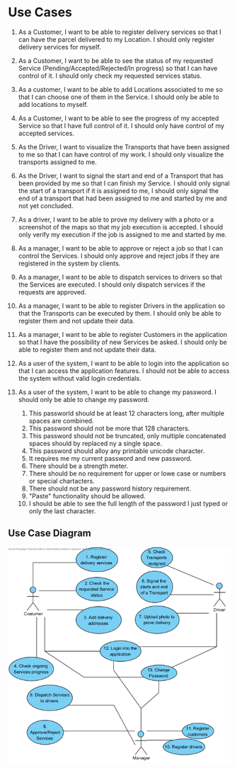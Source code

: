 # Use Cases

1. As a Customer, I want to be able to register delivery services so that I can have the parcel delivered to my Location. I should only register delivery services for myself.

2. As a Customer, I want to be able to see the status of my requested Service (Pending/Accepted/Rejected/In progress) so that I can have control of it. I should only check my requested services status.

3. As a customer, I want to be able to add Locations associated to me so that I can choose one of them in the Service. I should only be able to add locations to myself.

4. As a Customer, I want to be able to see the progress of my accepted Service so that I have full control of it. I should only have control of my accepted services.

5. As the Driver, I want to visualize the Transports that have been assigned to me so that I can have control of my work. I should only visualize the transports assigned to me.

6. As the Driver, I want to signal the start and end of a Transport that has been provided by me so that I can finish my Service. I should only signal the start of a transport if it is assigned to me, I should only signal the end of a transport that had been assigned to me and started by me and not yet concluded.

7. As a driver, I want to be able to prove my delivery with a photo or a screenshot of the maps so that my job execution is accepted. I should only verify my execution if the job is assigned to me and started by me.

8. As a manager, I want to be able to approve or reject a job so that I can control the Services. I should only approve and reject jobs if they are registered in the system by clients.

9. As a manager, I want to be able to dispatch services to drivers so that the Services are executed. I should only dispatch services if the requests are approved.

10. As a manager, I want to be able to register Drivers in the application so that the Transports can be executed by them. I should only be able to register them and not update their data.

11. As a manager, I want to be able to register Customers in the application so that I have the possibility of new Services be asked. I should only be able to register them and not update their data.

12. As a user of the system, I want to be able to login into the application so that I can access the application features. I should not be able to access the system without valid login credentials.

13. As a user of the system, I want to be able to change my password. I should only be able to change my password.
    1. This passworld should be at least 12 characters long, after multiple spaces are combined.
    2. This password should not be more that 128 characters.
    3. This password should not be truncated, only multiple concatenated spaces should by replaced ny a single space.
    4. This password should alloy any printable unicode character.
    5. It requires me my current password and new password.
    6. There should be a strength meter.
    7. There should be no requirement for upper or lowe case or numbers or special chartacters.
    8. There should not be any password history requirement.
    9. "Paste" functionality should be allowed.
    10. I should be able to see the full length of the password I just typed or only the last character.

## Use Case Diagram

![Use Case Diagram](UseCaseDiagram.png)
